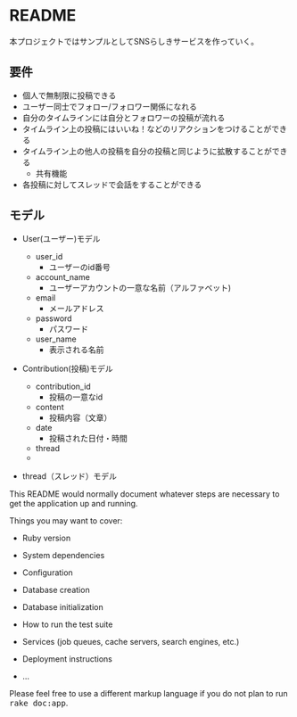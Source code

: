 # README

本プロジェクトではサンプルとしてSNSらしきサービスを作っていく。

## 要件

* 個人で無制限に投稿できる
* ユーザー同士でフォロー/フォロワー関係になれる
* 自分のタイムラインには自分とフォロワーの投稿が流れる
* タイムライン上の投稿にはいいね！などのリアクションをつけることができる
* タイムライン上の他人の投稿を自分の投稿と同じように拡散することができる
  * 共有機能
* 各投稿に対してスレッドで会話をすることができる


## モデル

* User(ユーザー)モデル
  * user_id
    * ユーザーのid番号
  * account_name
    * ユーザーアカウントの一意な名前（アルファベット)
  * email
    * メールアドレス
  * password
    * パスワード
  * user_name
    * 表示される名前

* Contribution(投稿)モデル
  * contribution_id
    * 投稿の一意なid
  * content
    * 投稿内容（文章）
  * date
    * 投稿された日付・時間
  * thread
  * 

* thread（スレッド）モデル

This README would normally document whatever steps are necessary to get the
application up and running.

Things you may want to cover:

* Ruby version

* System dependencies

* Configuration

* Database creation

* Database initialization

* How to run the test suite

* Services (job queues, cache servers, search engines, etc.)

* Deployment instructions

* ...


Please feel free to use a different markup language if you do not plan to run
<tt>rake doc:app</tt>.
